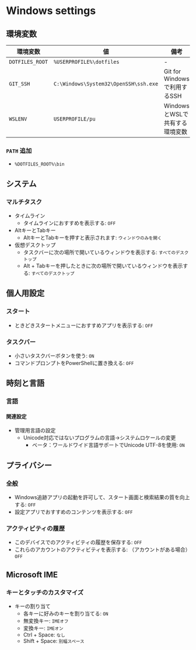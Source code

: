 Windows settings
================

環境変数
-------

| 環境変数 | 値 | 備考 |
|---------|----|-----|
| `DOTFILES_ROOT` | `%USERPROFILE%\dotfiles` | - |
| `GIT_SSH` | `C:\Windows\System32\OpenSSH\ssh.exe` | Git for Windowsで利用するSSH |
| `WSLENV` | `USERPROFILE/pu` | WindowsとWSLで共有する環境変数 |

### `PATH` 追加

* `%DOTFILES_ROOT%\bin`


システム
--------

### マルチタスク

* タイムライン
  * タイムラインにおすすめを表示する: `OFF`
* AltキーとTabキー
  * AltキーとTabキーを押すと表示されます: `ウィンドウのみを開く`
* 仮想デスクトップ
  * タスクバーに次の場所で開いているウィンドウを表示する: `すべてのデスクトップ`
  * Alt + Tabキーを押したときに次の場所で開いているウィンドウを表示する: `すべてのデスクトップ`


個人用設定
----------

### スタート

* ときどきスタートメニューにおすすめアプリを表示する: `OFF`

### タスクバー

* 小さいタスクバーボタンを使う: `ON`
* コマンドプロンプトをPowerShellに置き換える: `OFF`


時刻と言語
---------

### 言語

#### 関連設定

* 管理用言語の設定
  * Unicode対応ではないプログラムの言語→システムロケールの変更
    * ベータ：ワールドワイド言語サポートでUnicode UTF-8を使用: `ON`


プライバシー
----------

### 全般

* Windows追跡アプリの起動を許可して、スタート画面と検索結果の質を向上する: `OFF`
* 設定アプリでおすすめのコンテンツを表示する: `OFF`

### アクティビティの履歴

* このデバイスでのアクティビティの履歴を保存する: `OFF`
* これらのアカウントのアクティビティを表示する: （アカウントがある場合）`OFF`


Microsoft IME
-------------

### キーとタッチのカスタマイズ

* キーの割り当て
  * 各キーに好みのキーを割り当てる: `ON`
  * 無変換キー: `IMEオフ`
  * 変換キー: `IMEオン`
  * Ctrl + Space: `なし`
  * Shift + Space: `別幅スペース`
